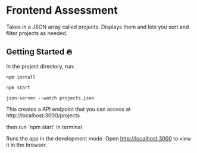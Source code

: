 # Frontend Assessment

Takes in a JSON array called projects. Displays them and lets you sort and filter projects as needed.
## Getting Started :fire:

In the project directory, run:

``` npm install ```

``` npm start ```

``` json-server --watch projects.json ```

This creates a API endpoint that you can access at http://localhost:3000/projects


then run 'npm start' in terminal

Runs the app in the development mode.
Open [http://localhost:3000](http://localhost:3000) to view it in the browser.
